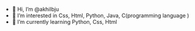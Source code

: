 - 👋 Hi, I’m @akhilbju
- 👀 I’m interested in Css, Html, Python, Java, C(programming language )
- 🌱 I’m currently learning Python, Css, Html


